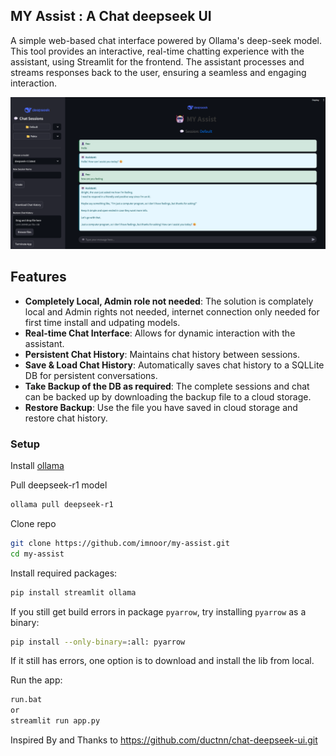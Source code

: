 
## MY Assist : A Chat deepseek UI
A simple web-based chat interface powered by Ollama's deep-seek model.
This tool provides an interactive, real-time chatting experience with the
assistant, using Streamlit for the frontend. The assistant processes and streams
responses back to the user, ensuring a seamless and engaging interaction.

![](./assets/screen-shot.png)

## Features
- **Completely Local, Admin role not needed**: The solution is complately local and Admin rights not needed, internet connection only needed for first time install and udpating models.
- **Real-time Chat Interface**: Allows for dynamic interaction with the assistant.
- **Persistent Chat History**: Maintains chat history between sessions.
- **Save & Load Chat History**: Automatically saves chat history to a SQLLite DB for persistent conversations.
- **Take Backup of the DB as required**: The complete sessions and chat can be backed up by downloading the backup file to a cloud storage.
- **Restore Backup**: Use the file you have saved in cloud storage and restore chat history.

### Setup

Install [ollama](https://ollama.com/download)

Pull deepseek-r1 model

```sh
ollama pull deepseek-r1 
```

Clone repo
```sh
git clone https://github.com/imnoor/my-assist.git
cd my-assist
```

Install required packages:
```sh
pip install streamlit ollama
```

If you still get build errors in package `pyarrow`, try installing `pyarrow`
as a binary:
```sh
pip install --only-binary=:all: pyarrow
```
If it still has errors, one option is to download and install the lib from local.

Run the app:
```sh
run.bat
or
streamlit run app.py
```

Inspired By and Thanks to https://github.com/ductnn/chat-deepseek-ui.git

